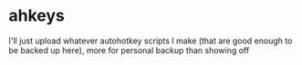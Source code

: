 # ahkeys
I'll just upload whatever autohotkey scripts I make (that are good enough to be backed up here), more for personal backup than showing off


